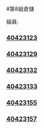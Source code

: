 #第8組倉儲

組員:
<h3><a href="https://40423123.github.io/2016fallcadp_hw/#/">40423123</a></h3>
<h3><a href="https://40423129.github.io/2016cadp_hw/#/">40423129</a></h3>
<h3><a href="https://40423132.github.io/2016fallcadp_hw/#/">40423132</a></h3>
<h3><a href="https://40423133.github.io/2016fallcadp_hw/#/">40423133</a></h3>
<h3><a href="https://40423155.github.io/2016fallcabp_hw/#/">40423155</a></h3>
<h3><a href="https://40423157.github.io/2016fallcadp_hw/#/">40423157</a></h3>

